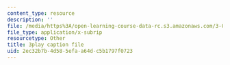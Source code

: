 ```yaml
---
content_type: resource
description: ''
file: /media/https%3A/open-learning-course-data-rc.s3.amazonaws.com/3-054-cellular-solids-structure-properties-and-applications-spring-2015/2ec32b7b4d585efaa64dc5b1797f0723_jJvVmdkiD3Y.vtt
file_type: application/x-subrip
resourcetype: Other
title: 3play caption file
uid: 2ec32b7b-4d58-5efa-a64d-c5b1797f0723
---
```

